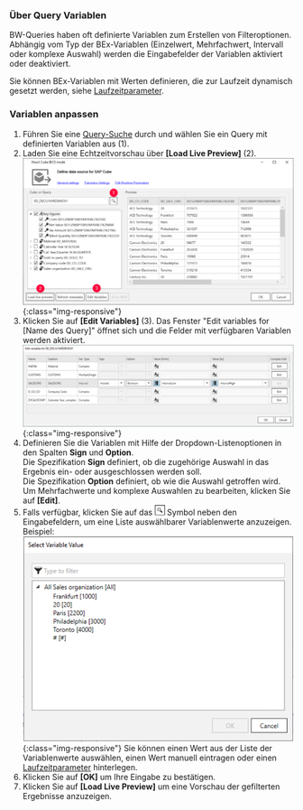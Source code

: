 
### Über Query Variablen
BW-Queries haben oft definierte Variablen zum Erstellen von Filteroptionen. 
Abhängig vom Typ der BEx-Variablen (Einzelwert, Mehrfachwert, Intervall oder komplexe Auswahl) werden die Eingabefelder der Variablen aktiviert oder deaktiviert.

Sie können BEx-Variablen mit Werten definieren, die zur Laufzeit dynamisch gesetzt werden, siehe [Laufzeitparameter](./edit-runtime-parameters).

### Variablen anpassen
1. Führen Sie eine [Query-Suche](./eine-bw-cube-quelle-definieren#nach-bw-cube-oder-query-suchen) durch und wählen Sie ein Query mit definierten Variablen aus (1).
2. Laden Sie eine Echtzeitvorschau über **[Load Live Preview]** (2). 
![Edit-Variables-Button](/img/content/XU-BExQuery-Variable.png){:class="img-responsive"}
3. Klicken Sie auf **[Edit Variables]** (3). Das Fenster "Edit variables for [Name des Query]" öffnet sich und die Felder mit verfügbaren Variablen werden aktiviert.
![Edit-Variables](/img/content/Edit-Variables.png){:class="img-responsive"}
4. Definieren Sie die Variablen mit Hilfe der Dropdown-Listenoptionen in den Spalten **Sign** und **Option**. <br>
Die Spezifikation **Sign** definiert, ob die zugehörige Auswahl in das Ergebnis ein- oder ausgeschlossen werden soll.<br>
Die Spezifikation **Option** definiert, ob wie die Auswahl getroffen wird. <br>
Um Mehrfachwerte und komplexe Auswahlen zu bearbeiten, klicken Sie auf **[Edit]**.
5. Falls verfügbar, klicken Sie auf das ![magnifying-glass](/img/content/icons/magnifying-glass.png) Symbol neben den Eingabefeldern, um eine Liste auswählbarer Variablenwerte anzuzeigen. Beispiel:<br>
![Edit Variables](/img/content/xfa/xfa_query_var.png){:class="img-responsive"}
Sie können einen Wert aus der Liste der Variablenwerte auswählen, einen Wert manuell eintragen oder einen [Laufzeitparameter](./edit-runtime-parameters) hinterlegen.
6. Klicken Sie auf **[OK]** um Ihre Eingabe zu bestätigen. 
7. Klicken Sie auf **[Load Live Preview]** um eine Vorschau der gefilterten Ergebnisse anzuzeigen.
